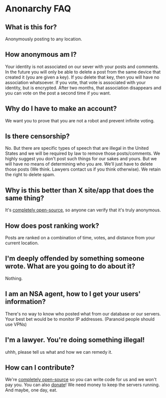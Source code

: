 # Anonarchy FAQ

## What is this for?

Anonymously posting to any location.

## How anonymous am I?

Your identity is not associated on our sever with your posts and comments. In the future you will only be able to delete a post from the same device that created it (you are given a key). If you delete that key, then you will have no association whatsoever. If you vote, that vote is associated with your identity, but is encrypted. After two months, that association disappears and you can vote on the post a second time if you want.

## Why do I have to make an account?

We want you to prove that you are not a robot and prevent infinite voting.

## Is there censorship?

No. But there are specific types of speech that are illegal in the United States and we will be required by law to remove those posts/comments. We highly suggest you don't post such things for our sakes and yours. But we will have no means of determining who you are. We'll just have to delete those posts (We think. Lawyers contact us if you think otherwise). We retain the right to delete spam.

## Why is this better than X site/app that does the same thing?

It's [completely open-source](https://github.com/anonarchy/anonarchy), so anyone can verify that it's truly anonymous.

## How does post ranking work?

Posts are ranked on a combination of time, votes, and distance from your current location.

## I'm deeply offended by something someone wrote. What are you going to do about it?

Nothing.

## I am an NSA agent, how to I get your users' information?

There's no way to know who posted what from our database or our servers. Your best bet would be to monitor IP addresses. (Paranoid people should use VPNs)

## I'm a lawyer. You're doing something illegal!

uhhh, please tell us what and how we can remedy it.

## How can I contribute?

We're [completely open-source](https://github.com/anonarchy/anonarchy) so you can write code for us and we won't pay you. You can also [donate](https://github.com/anonypost/anonypost/blob/master/donate.md)! We need money to keep the servers running. And maybe, one day, eat.
